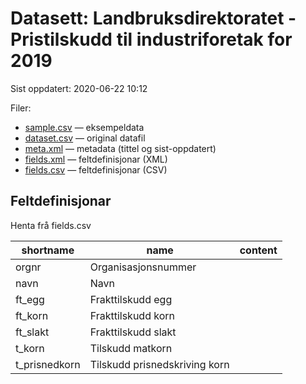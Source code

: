 # Datasett:     Landbruksdirektoratet - Pristilskudd til industriforetak for 2019
 Sist oppdatert: 2020-06-22 10:12

 Filer:
 - [sample.csv](sample.csv) — eksempeldata
 - [dataset.csv](dataset.csv) — original datafil
 - [meta.xml](meta.xml) — metadata (tittel og sist-oppdatert)
 - [fields.xml](fields.xml) — feltdefinisjonar (XML)
 - [fields.csv](fields.csv) — feltdefinisjonar (CSV)


## Feltdefinisjonar
Henta frå fields.csv

| shortname | name | content |
| --- | --- | --- |
| orgnr | Organisasjonsnummer |  |
| navn | Navn |  |
| ft_egg | Frakttilskudd egg |  |
| ft_korn | Frakttilskudd korn |  |
| ft_slakt | Frakttilskudd slakt |  |
| t_korn | Tilskudd matkorn |  |
| t_prisnedkorn | Tilskudd prisnedskriving korn |  |
